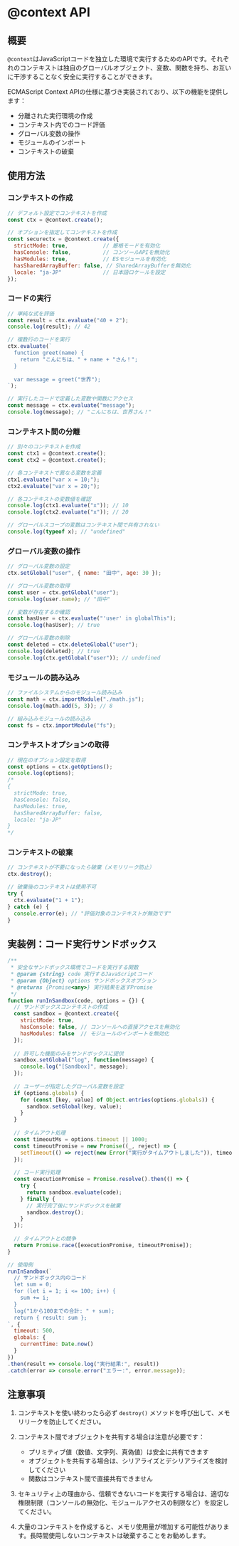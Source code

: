 # @context API

## 概要

`@context`はJavaScriptコードを独立した環境で実行するためのAPIです。それぞれのコンテキストは独自のグローバルオブジェクト、変数、関数を持ち、お互いに干渉することなく安全に実行することができます。

ECMAScript Context APIの仕様に基づき実装されており、以下の機能を提供します：

- 分離された実行環境の作成
- コンテキスト内でのコード評価
- グローバル変数の操作
- モジュールのインポート
- コンテキストの破棄

## 使用方法

### コンテキストの作成

```javascript
// デフォルト設定でコンテキストを作成
const ctx = @context.create();

// オプションを指定してコンテキストを作成
const securectx = @context.create({
  strictMode: true,           // 厳格モードを有効化
  hasConsole: false,          // コンソールAPIを無効化
  hasModules: true,           // ESモジュールを有効化
  hasSharedArrayBuffer: false, // SharedArrayBufferを無効化
  locale: "ja-JP"             // 日本語ロケールを設定
});
```

### コードの実行

```javascript
// 単純な式を評価
const result = ctx.evaluate("40 + 2");
console.log(result); // 42

// 複数行のコードを実行
ctx.evaluate(`
  function greet(name) {
    return "こんにちは、" + name + "さん！";
  }
  
  var message = greet("世界");
`);

// 実行したコードで定義した変数や関数にアクセス
const message = ctx.evaluate("message");
console.log(message); // "こんにちは、世界さん！"
```

### コンテキスト間の分離

```javascript
// 別々のコンテキストを作成
const ctx1 = @context.create();
const ctx2 = @context.create();

// 各コンテキストで異なる変数を定義
ctx1.evaluate("var x = 10;");
ctx2.evaluate("var x = 20;");

// 各コンテキストの変数値を確認
console.log(ctx1.evaluate("x")); // 10
console.log(ctx2.evaluate("x")); // 20

// グローバルスコープの変数はコンテキスト間で共有されない
console.log(typeof x); // "undefined"
```

### グローバル変数の操作

```javascript
// グローバル変数の設定
ctx.setGlobal("user", { name: "田中", age: 30 });

// グローバル変数の取得
const user = ctx.getGlobal("user");
console.log(user.name); // "田中"

// 変数が存在するか確認
const hasUser = ctx.evaluate("'user' in globalThis");
console.log(hasUser); // true

// グローバル変数の削除
const deleted = ctx.deleteGlobal("user");
console.log(deleted); // true
console.log(ctx.getGlobal("user")); // undefined
```

### モジュールの読み込み

```javascript
// ファイルシステムからのモジュール読み込み
const math = ctx.importModule("./math.js");
console.log(math.add(5, 3)); // 8

// 組み込みモジュールの読み込み
const fs = ctx.importModule("fs");
```

### コンテキストオプションの取得

```javascript
// 現在のオプション設定を取得
const options = ctx.getOptions();
console.log(options);
/*
{
  strictMode: true,
  hasConsole: false,
  hasModules: true,
  hasSharedArrayBuffer: false,
  locale: "ja-JP"
}
*/
```

### コンテキストの破棄

```javascript
// コンテキストが不要になったら破棄（メモリリーク防止）
ctx.destroy();

// 破棄後のコンテキストは使用不可
try {
  ctx.evaluate("1 + 1");
} catch (e) {
  console.error(e); // "評価対象のコンテキストが無効です"
}
```

## 実装例：コード実行サンドボックス

```javascript
/**
 * 安全なサンドボックス環境でコードを実行する関数
 * @param {string} code 実行するJavaScriptコード
 * @param {Object} options サンドボックスオプション
 * @returns {Promise<any>} 実行結果を返すPromise
 */
function runInSandbox(code, options = {}) {
  // サンドボックスコンテキストの作成
  const sandbox = @context.create({
    strictMode: true,
    hasConsole: false, // コンソールへの直接アクセスを無効化
    hasModules: false  // モジュールのインポートを無効化
  });
  
  // 許可した機能のみをサンドボックスに提供
  sandbox.setGlobal("log", function(message) {
    console.log("[Sandbox]", message);
  });
  
  // ユーザーが指定したグローバル変数を設定
  if (options.globals) {
    for (const [key, value] of Object.entries(options.globals)) {
      sandbox.setGlobal(key, value);
    }
  }
  
  // タイムアウト処理
  const timeoutMs = options.timeout || 1000;
  const timeoutPromise = new Promise((_, reject) => {
    setTimeout(() => reject(new Error("実行がタイムアウトしました")), timeoutMs);
  });
  
  // コード実行処理
  const executionPromise = Promise.resolve().then(() => {
    try {
      return sandbox.evaluate(code);
    } finally {
      // 実行完了後にサンドボックスを破棄
      sandbox.destroy();
    }
  });
  
  // タイムアウトとの競争
  return Promise.race([executionPromise, timeoutPromise]);
}

// 使用例
runInSandbox(`
  // サンドボックス内のコード
  let sum = 0;
  for (let i = 1; i <= 100; i++) {
    sum += i;
  }
  log("1から100までの合計: " + sum);
  return { result: sum };
`, {
  timeout: 500,
  globals: {
    currentTime: Date.now()
  }
})
.then(result => console.log("実行結果:", result))
.catch(error => console.error("エラー:", error.message));
```

## 注意事項

1. コンテキストを使い終わったら必ず `destroy()` メソッドを呼び出して、メモリリークを防止してください。

2. コンテキスト間でオブジェクトを共有する場合は注意が必要です：
   - プリミティブ値（数値、文字列、真偽値）は安全に共有できます
   - オブジェクトを共有する場合は、シリアライズとデシリアライズを検討してください
   - 関数はコンテキスト間で直接共有できません

3. セキュリティ上の理由から、信頼できないコードを実行する場合は、適切な権限制限（コンソールの無効化、モジュールアクセスの制限など）を設定してください。

4. 大量のコンテキストを作成すると、メモリ使用量が増加する可能性があります。長時間使用しないコンテキストは破棄することをお勧めします。 